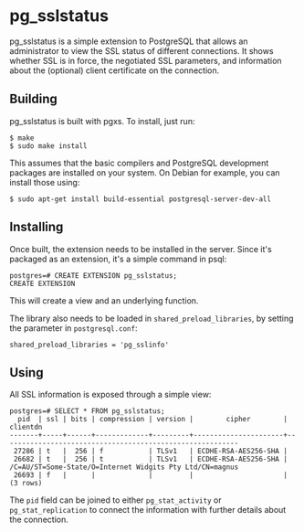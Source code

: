 pg_sslstatus
============

pg_sslstatus is a simple extension to PostgreSQL that allows an
administrator to view the SSL status of different connections. It
shows whether SSL is in force, the negotiated SSL parameters, and
information about the (optional) client certificate on the connection.

Building
--------
pg_sslstatus is built with pgxs. To install, just run:

    $ make
    $ sudo make install

This assumes that the basic compilers and PostgreSQL development
packages are installed on your system. On Debian for example, you can
install those using:

    $ sudo apt-get install build-essential postgresql-server-dev-all

Installing
----------
Once built, the extension needs to be installed in the server. Since
it's packaged as an extension, it's a simple command in psql:

    postgres=# CREATE EXTENSION pg_sslstatus;
    CREATE EXTENSION

This will create a view and an underlying function.

The library also needs to be loaded in `shared_preload_libraries`, by
setting the parameter in `postgresql.conf`:

    shared_preload_libraries = 'pg_sslinfo'


Using
-----
All SSL information is exposed through a simple view:

    postgres=# SELECT * FROM pg_sslstatus;
      pid  | ssl | bits | compression | version |        cipher        |                         clientdn                         
    -------+-----+------+-------------+---------+----------------------+----------------------------------------------------------
     27286 | t   |  256 | f           | TLSv1   | ECDHE-RSA-AES256-SHA | 
     26682 | t   |  256 | t           | TLSv1   | ECDHE-RSA-AES256-SHA | /C=AU/ST=Some-State/O=Internet Widgits Pty Ltd/CN=magnus
     26693 | f   |      |             |         |                      | 
    (3 rows)

The `pid` field can be joined to either `pg_stat_activity` or
`pg_stat_replication` to connect the information with further details
about the connection.
